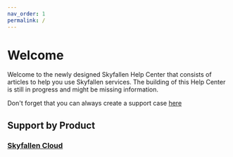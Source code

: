 ```yaml
---
nav_order: 1
permalink: /
---
```


# Welcome

Welcome to the newly designed Skyfallen Help Center that consists of articles to help you use Skyfallen services.
The building of this Help Center is still in progress and might be missing information.

Don't forget that you can always create a support case [here](https://sc.skyfallen.org)

## Support by Product

### [Skyfallen Cloud](/cloud/)
